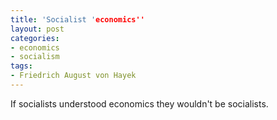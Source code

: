 ```yaml
---
title: 'Socialist 'economics''
layout: post
categories:
- economics
- socialism
tags:
- Friedrich August von Hayek
---
```


If socialists understood economics they wouldn't be socialists.